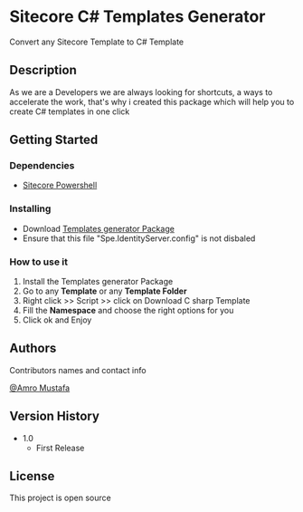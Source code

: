 # Sitecore C# Templates Generator

Convert any Sitecore Template to C# Template

## Description

As we are a Developers we are always looking for shortcuts, a ways to accelerate the work,
that's why i created this package which will help you to create C# templates in one click

## Getting Started

### Dependencies

* [Sitecore Powershell](https://github.com/SitecorePowerShell/Console/releases)

### Installing

* Download [Templates generator Package](https://github.com/amustafa91/powershell/blob/templates-generator/c-sharp-templates-generator.zip)
* Ensure that this file "Spe.IdentityServer.config" is not disbaled

### How to use it

1. Install the Templates generator Package
2. Go to any **Template** or any **Template Folder**
3. Right click >> Script >> click on Download C sharp Template
4. Fill the **Namespace** and choose the right options for you
5. Click ok and Enjoy


## Authors

Contributors names and contact info

[@Amro Mustafa](https://twitter.com/ammustafa)

## Version History
* 1.0
    * First Release

## License

This project is open source
